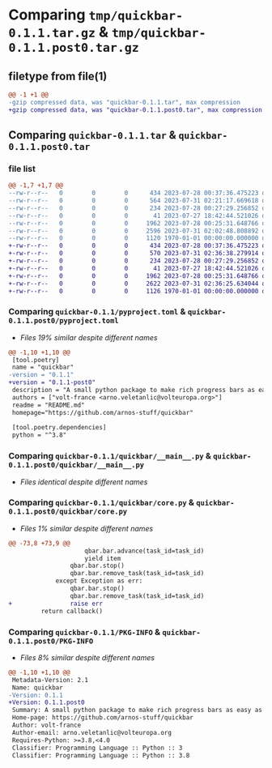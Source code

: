 # Comparing `tmp/quickbar-0.1.1.tar.gz` & `tmp/quickbar-0.1.1.post0.tar.gz`

## filetype from file(1)

```diff
@@ -1 +1 @@
-gzip compressed data, was "quickbar-0.1.1.tar", max compression
+gzip compressed data, was "quickbar-0.1.1.post0.tar", max compression
```

## Comparing `quickbar-0.1.1.tar` & `quickbar-0.1.1.post0.tar`

### file list

```diff
@@ -1,7 +1,7 @@
--rw-r--r--   0        0        0      434 2023-07-28 00:37:36.475223 quickbar-0.1.1/README.md
--rw-r--r--   0        0        0      564 2023-07-31 02:21:17.669618 quickbar-0.1.1/pyproject.toml
--rw-r--r--   0        0        0      234 2023-07-28 00:27:29.256852 quickbar-0.1.1/quickbar/README.md
--rw-r--r--   0        0        0       41 2023-07-27 18:42:44.521026 quickbar-0.1.1/quickbar/__init__.py
--rw-r--r--   0        0        0     1962 2023-07-28 00:25:31.648766 quickbar-0.1.1/quickbar/__main__.py
--rw-r--r--   0        0        0     2596 2023-07-31 02:02:48.808892 quickbar-0.1.1/quickbar/core.py
--rw-r--r--   0        0        0     1120 1970-01-01 00:00:00.000000 quickbar-0.1.1/PKG-INFO
+-rw-r--r--   0        0        0      434 2023-07-28 00:37:36.475223 quickbar-0.1.1.post0/README.md
+-rw-r--r--   0        0        0      570 2023-07-31 02:36:38.279914 quickbar-0.1.1.post0/pyproject.toml
+-rw-r--r--   0        0        0      234 2023-07-28 00:27:29.256852 quickbar-0.1.1.post0/quickbar/README.md
+-rw-r--r--   0        0        0       41 2023-07-27 18:42:44.521026 quickbar-0.1.1.post0/quickbar/__init__.py
+-rw-r--r--   0        0        0     1962 2023-07-28 00:25:31.648766 quickbar-0.1.1.post0/quickbar/__main__.py
+-rw-r--r--   0        0        0     2622 2023-07-31 02:36:25.634044 quickbar-0.1.1.post0/quickbar/core.py
+-rw-r--r--   0        0        0     1126 1970-01-01 00:00:00.000000 quickbar-0.1.1.post0/PKG-INFO
```

### Comparing `quickbar-0.1.1/pyproject.toml` & `quickbar-0.1.1.post0/pyproject.toml`

 * *Files 19% similar despite different names*

```diff
@@ -1,10 +1,10 @@
 [tool.poetry]
 name = "quickbar"
-version = "0.1.1"
+version = "0.1.1-post0"
 description = "A small python package to make rich progress bars as easy as 1,2,3."
 authors = ["volt-france <arno.veletanlic@volteuropa.org>"]
 readme = "README.md"
 homepage="https://github.com/arnos-stuff/quickbar"
 
 [tool.poetry.dependencies]
 python = "^3.8"
```

### Comparing `quickbar-0.1.1/quickbar/__main__.py` & `quickbar-0.1.1.post0/quickbar/__main__.py`

 * *Files identical despite different names*

### Comparing `quickbar-0.1.1/quickbar/core.py` & `quickbar-0.1.1.post0/quickbar/core.py`

 * *Files 1% similar despite different names*

```diff
@@ -73,8 +73,9 @@
                     qbar.bar.advance(task_id=task_id)
                     yield item
                 qbar.bar.stop()
                 qbar.bar.remove_task(task_id=task_id)
             except Exception as err:
                 qbar.bar.stop()
                 qbar.bar.remove_task(task_id=task_id)
+                raise err
         return callback()
```

### Comparing `quickbar-0.1.1/PKG-INFO` & `quickbar-0.1.1.post0/PKG-INFO`

 * *Files 8% similar despite different names*

```diff
@@ -1,10 +1,10 @@
 Metadata-Version: 2.1
 Name: quickbar
-Version: 0.1.1
+Version: 0.1.1.post0
 Summary: A small python package to make rich progress bars as easy as 1,2,3.
 Home-page: https://github.com/arnos-stuff/quickbar
 Author: volt-france
 Author-email: arno.veletanlic@volteuropa.org
 Requires-Python: >=3.8,<4.0
 Classifier: Programming Language :: Python :: 3
 Classifier: Programming Language :: Python :: 3.8
```

